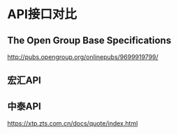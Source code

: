 API接口对比
==================

The Open Group Base Specifications
------------------
http://pubs.opengroup.org/onlinepubs/9699919799/


宏汇API
------------------


中泰API
------------------
https://xtp.zts.com.cn/docs/quote/index.html

